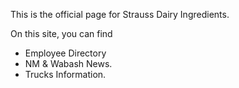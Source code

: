 This is the official page for Strauss Dairy Ingredients.

On this site, you can find

* Employee Directory
* NM & Wabash News.
* Trucks Information.
